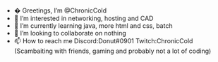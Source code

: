 - � Greetings, I’m @ChronicCold
- 👀 I’m interested in networking, hosting and CAD
- 🌱 I’m currently learning java, more html and css, batch
- 💞️ I’m looking to collaborate on nothing
- 📫 How to reach me Discord:Donut#0901
Twitch:ChronicCold (Scambaiting with friends, gaming and probably not a lot of coding)

<!---
ChronicCold/ChronicCold is a ✨ special ✨ repository because its `README.md` (this file) appears on your GitHub profile.
You can click the Preview link to take a look at your changes.
--->
